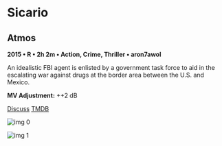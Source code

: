 # Sicario

## Atmos

**2015 • R • 2h 2m • Action, Crime, Thriller • aron7awol**

An idealistic FBI agent is enlisted by a government task force to aid in the escalating war against drugs at the border area between the U.S. and Mexico.

**MV Adjustment:** ++2 dB

[Discuss](https://www.avsforum.com/threads/bass-eq-for-filtered-movies.2995212/post-57642114)  [TMDB](273481)

![img 0](https://i.imgur.com/s1gwPmI.jpg)

![img 1](https://i.imgur.com/qD5DEU7.jpg)

